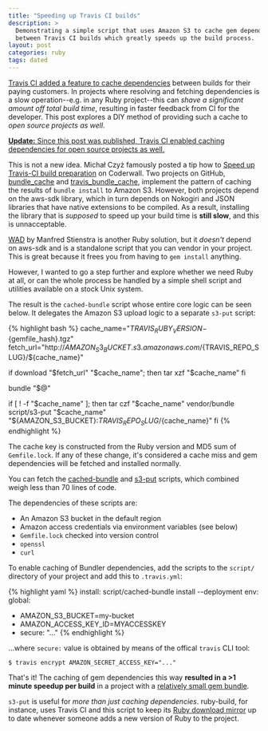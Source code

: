 ```yaml
---
title: "Speeding up Travis CI builds"
description: >
  Demonstrating a simple script that uses Amazon S3 to cache gem dependencies
  between Travis CI builds which greatly speeds up the build process.
layout: post
categories: ruby
tags: dated
---
```


[Travis CI added a feature to cache dependencies][1] between builds for their
paying customers. In projects where resolving and fetching dependencies is a
slow operation--e.g. in any Ruby project--this can _shave a significant
amount off total build time_, resulting in faster feedback from CI for the
developer. This post explores a DIY method of providing such a cache to _open
source projects as well_.

<ins>**Update:** Since this post was published, Travis CI [enabled caching
dependencies for open source projects][10] as well.</ins>

This is not a new idea. Michał Czyż famously posted a tip how to [Speed up
Travis-CI build preparation][2] on Coderwall. Two projects on GitHub,
[bundle_cache][3] and [travis_bundle_cache][4], implement the pattern of caching
the results of `bundle install` to Amazon S3. However, both projects depend on
the aws-sdk library, which in turn depends on Nokogiri and JSON libraries that
have native extensions to be compiled. As a result, installing the library that
is _supposed_ to speed up your build time is **still slow**, and this is
unnacceptable.

[WAD][5] by Manfred Stienstra is another Ruby solution, but it _doesn't_ depend
on aws-sdk and is a standalone script that you can vendor in your project.
This is great because it frees you from having to `gem install` anything.

However, I wanted to go a step further and explore whether we need Ruby at all,
or can the whole process be handled by a simple shell script and utilities
available on a stock Unix system.

The result is the `cached-bundle` script whose entire core logic can be seen
below. It delegates the Amazon S3 upload logic to a separate `s3-put` script:

{% highlight bash %}
cache_name="${TRAVIS_RUBY_VERSION}-${gemfile_hash}.tgz"
fetch_url="http://${AMAZON_S3_BUCKET}.s3.amazonaws.com/${TRAVIS_REPO_SLUG}/${cache_name}"

if download "$fetch_url" "$cache_name"; then
  tar xzf "$cache_name"
fi

bundle "$@"

if [ ! -f "$cache_name" ]; then
  tar czf "$cache_name" vendor/bundle
  script/s3-put "$cache_name" "${AMAZON_S3_BUCKET}:${TRAVIS_REPO_SLUG}/${cache_name}"
fi
{% endhighlight %}

The cache key is constructed from the Ruby version and MD5 sum of
`Gemfile.lock`. If any of these change, it's considered a cache miss and gem
dependencies will be fetched and installed normally.

You can fetch the [cached-bundle][6] and [s3-put][7] scripts, which combined
weigh less than 70 lines of code.

The dependencies of these scripts are:

* An Amazon S3 bucket in the default region
* Amazon access credentials via environment variables (see below)
* `Gemfile.lock` checked into version control
* `openssl`
* `curl`

To enable caching of Bundler dependencies, add the scripts to the `script/`
directory of your project and add this to `.travis.yml`:

{% highlight yaml %}
install: script/cached-bundle install --deployment
env:
  global:
  - AMAZON_S3_BUCKET=my-bucket
  - AMAZON_ACCESS_KEY_ID=MYACCESSKEY
  - secure: "..."
{% endhighlight %}

...where `secure:` value is obtained by means of the offical `travis` CLI tool:

    $ travis encrypt AMAZON_SECRET_ACCESS_KEY="..."

That's it! The caching of gem dependencies this way **resulted in a >1 minute
speedup per build** in a project with a [relatively small gem bundle][9].

`s3-put` is useful for _more than just caching dependencies_. ruby-build, for
instance, uses Travis CI and this script to keep its [Ruby download mirror][8]
up to date whenever someone adds a new version of Ruby to the project.


[1]: http://about.travis-ci.org/blog/2013-12-05-speed-up-your-builds-cache-your-dependencies/
[2]: https://coderwall.com/p/x8exja
  "Speed up Travis-CI build preparation time by 800%"
[3]: https://github.com/data-axle/bundle_cache
[4]: https://github.com/collectiveidea/travis_bundle_cache
[5]: https://github.com/Fingertips/WAD
[6]: https://github.com/github/hub/blob/aadc8418d9e5dd27172d5d67c3da0bd2fdcf759a/script/cached-bundle
[7]: https://github.com/github/hub/blob/aadc8418d9e5dd27172d5d67c3da0bd2fdcf759a/script/s3-put
[9]: https://github.com/github/hub/blob/aadc8418d9e5dd27172d5d67c3da0bd2fdcf759a/Gemfile.lock
[8]: https://github.com/sstephenson/ruby-build/blob/458d3331675f9f35517cfb095489496eff785aa3/script/mirror
[10]: http://docs.travis-ci.com/user/caching/

<script>
if (document.querySelectorAll) {
  var i, el, els = document.querySelectorAll('.highlight .l-Scalar-Plain')
  for (i = 0; i < els.length; i++) {
    el = els[i]
    if (el.nextSibling.textContent == ':')
      el.className = el.nextSibling.className = 'nv'
    else el.className = 's2'
  }
}
</script>
